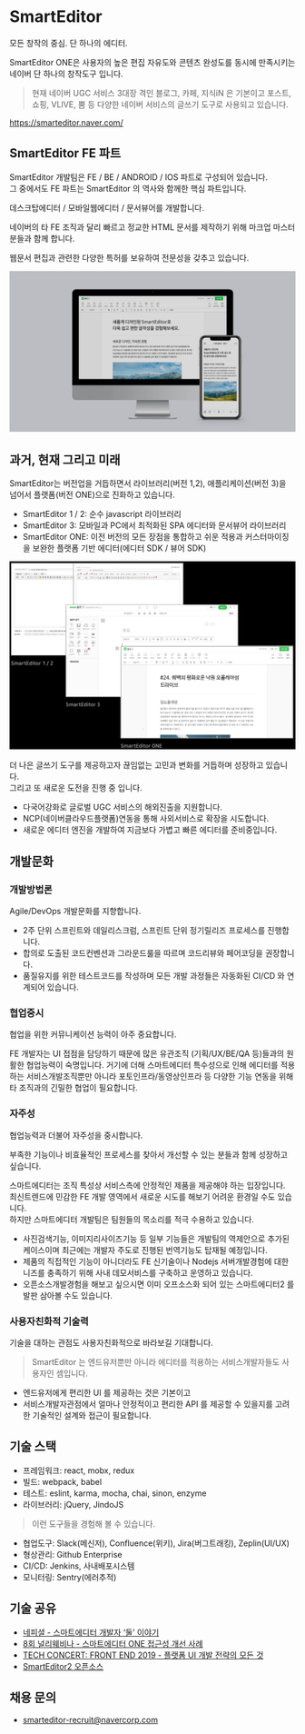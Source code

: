 # SmartEditor

모든 창작의 중심. 단 하나의 에디터.

SmartEditor ONE은 사용자의 높은 편집 자유도와 콘텐츠 완성도를 동시에 만족시키는 네이버 단 하나의 창작도구 입니다.

> 현재 네이버 UGC 서비스 3대장 격인 블로그, 카페, 지식iN 은 기본이고
> 포스트, 쇼핑, VLIVE, 뿜 등 다양한 네이버 서비스의 글쓰기 도구로 사용되고 있습니다.

https://smarteditor.naver.com/

## SmartEditor FE 파트

SmartEditor 개발팀은 FE / BE / ANDROID / IOS 파트로 구성되어 있습니다.  
그 중에서도 FE 파트는 SmartEditor 의 역사와 함께한 핵심 파트입니다.    

데스크탑에디터 / 모바일웹에디터 / 문서뷰어를 개발합니다.

네이버의 타 FE 조직과 달리 빠르고 정교한 HTML 문서를 제작하기 위해 마크업 마스터분들과 함께 합니다.

웹문서 편집과 관련한 다양한 특허를 보유하여 전문성을 갖추고 있습니다.

![smarteditor-nscreen](./assets/smarteditor-nscreen.jpg)

## 과거, 현재 그리고 미래

SmartEditor는 버전업을 거듭하면서 라이브러리(버전 1,2), 애플리케이션(버전 3)을 넘어서 플랫폼(버전 ONE)으로 진화하고 있습니다.

- SmartEditor 1 / 2: 순수 javascript 라이브러리
- SmartEditor 3: 모바일과 PC에서 최적화된 SPA 에디터와 문서뷰어 라이브러리
- SmartEditor ONE: 이전 버전의 모든 장점을 통합하고 쉬운 적용과 커스터마이징을 보완한 플랫폼 기반 에디터(에디터 SDK / 뷰어 SDK)

![smarteditor-version](./assets/smarteditor-version.png)

더 나은 글쓰기 도구를 제공하고자 끊임없는 고민과 변화를 거듭하며 성장하고 있습니다.  
그리고 또 새로운 도전을 진행 중 입니다.

- 다국어강화로 글로벌 UGC 서비스의 해외진출을 지원합니다.
- NCP(네이버클라우드플랫폼)연동을 통해 사외서비스로 확장을 시도합니다.
- 새로운 에디터 엔진을 개발하여 지금보다 가볍고 빠른 에디터를 준비중입니다.

## 개발문화
### 개발방법론
Agile/DevOps 개발문화를 지향합니다.

- 2주 단위 스프린트와 데일리스크럼, 스프린트 단위 정기릴리즈 프로세스를 진행합니다.
- 합의로 도출된 코드컨벤션과 그라운드룰을 따르며 코드리뷰와 페어코딩을 권장합니다.
- 품질유지를 위한 테스트코드를 작성하며 모든 개발 과정들은 자동화된 CI/CD 와 연계되어 있습니다.

### 협업중시
협업을 위한 커뮤니케이션 능력이 아주 중요합니다.

FE 개발자는 UI 접점을 담당하기 때문에 많은 유관조직 (기획/UX/BE/QA 등)들과의 원활한 협업능력이 숙명입니다.
거기에 더해 스마트에디터 특수성으로 인해 에디터를 적용하는 서비스개발조직뿐만 아니라 포토인프라/동영상인프라 등 다양한 기능 연동을 위해 타 조직과의 긴밀한 협업이 필요합니다.

### 자주성
협업능력과 더불어 자주성을 중시합니다.

부족한 기능이나 비효율적인 프로세스를 찾아서 개선할 수 있는 분들과 함께 성장하고 싶습니다.

스마트에디터는 조직 특성상 서비스측에 안정적인 제품을 제공해야 하는 입장입니다.  
최신트렌드에 민감한 FE 개발 영역에서 새로운 시도를 해보기 어려운 환경일 수도 있습니다.  
하지만 스마트에디터 개발팀은 팀원들의 목소리를 적극 수용하고 있습니다.  
- 사진검색기능, 이미지리사이즈기능 등 일부 기능들은 개발팀의 역제안으로 추가된 케이스이며 최근에는 개발자 주도로 진행된 번역기능도 탑재될 예정입니다.
- 제품의 직접적인 기능이 아니더라도 FE 신기술이나 Nodejs 서버개발경험에 대한 니즈를 충족하기 위해 사내 데모서비스를 구축하고 운영하고 있습니다.
- 오픈소스개발경험을 해보고 싶으시면 이미 오프소스화 되어 있는 스마트에디터2 를 발판 삼아볼 수도 있습니다.

### 사용자친화적 기술력
기술을 대하는 관점도 사용자친화적으로 바라보길 기대합니다.

> SmartEditor 는 엔드유저뿐만 아니라 에디터를 적용하는 서비스개발자들도 사용자인 셈입니다.

- 엔드유저에게 편리한 UI 를 제공하는 것은 기본이고
- 서비스개발자관점에서 얼마나 안정적이고 편리한 API 를 제공할 수 있을지를 고려한 기술적인 설계와 접근이 필요합니다.

## 기술 스택
- 프레임워크: react, mobx, redux
- 빌드: webpack, babel
- 테스트: eslint, karma, mocha, chai, sinon, enzyme
- 라이브러리: jQuery, JindoJS

> 이런 도구들을 경험해 볼 수 있습니다.

- 협업도구: Slack(메신저), Confluence(위키), Jira(버그트래킹), Zeplin(UI/UX)
- 형상관리: Github Enterprise
- CI/CD: Jenkins, 사내배포시스템
- 모니터링: Sentry(에러추적)

## 기술 공유
- [네피셜 - 스마트에디터 개발자 ‘둘’ 이야기](https://blog.naver.com/naver_diary/222098360552)
- [8회 널리웨비나 - 스마트에디터 ONE 접근성 개선 사례](https://tv.naver.com/v/15918006)
- [TECH CONCERT: FRONT END 2019 - 플랫폼 UI 개발 전략의 모든 것](https://tv.naver.com/v/8128956)
- [SmartEditor2 오픈소스](https://github.com/naver/smarteditor2)

## 채용 문의
- smarteditor-recruit@navercorp.com